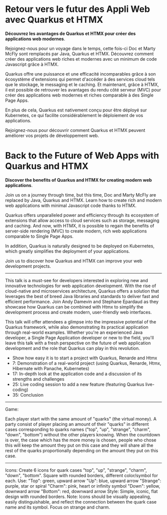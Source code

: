 # Retour vers le futur des Appli Web avec Quarkus et HTMX

**Découvrez les avantages de Quarkus et HTMX pour créer des applications web modernes**.

Rejoignez-nous pour un voyage dans le temps, cette fois-ci Doc et Marty McFly sont remplacés par Java, Quarkus et HTMX. Découvrez comment créer des applications web riches et modernes avec un minimum de code Javascript grâce à HTMX.

Quarkus offre une puissance et une efficacité incomparables grâce à son écosystème d'extensions qui permet d'accéder à des services cloud tels que le stockage, le messaging et le caching. Et maintenant, grâce à HTMX, il est possible de retrouver les avantages du rendu côté serveur (MVC) pour créer des applications web modernes et riches comparable à des Single Page Apps.

En plus de cela, Quarkus est nativement conçu pour être déployé sur Kubernetes, ce qui facilite considérablement le déploiement de vos applications. 

Rejoignez-nous pour découvrir comment Quarkus et HTMX peuvent améliorer vos projets de développement web.

# Back to the Future of Web Apps with Quarkus and HTMX

**Discover the benefits of Quarkus and HTMX for creating modern web applications**.

Join us on a journey through time, but this time, Doc and Marty McFly are replaced by Java, Quarkus and HTMX. Learn how to create rich and modern web applications with minimal Javascript code thanks to HTMX.

Quarkus offers unparalleled power and efficiency through its ecosystem of extensions that allow access to cloud services such as storage, messaging and caching. And now, with HTMX, it is possible to regain the benefits of server-side rendering (MVC) to create modern, rich web applications comparable to Single Page Apps.

In addition, Quarkus is naturally designed to be deployed on Kubernetes, which greatly simplifies the deployment of your applications.

Join us to discover how Quarkus and HTMX can improve your web development projects.




---

This talk is a must-see for developers interested in exploring new and innovative technologies for web application development. With the rise of cloud-native and microservices architecture, Quarkus offers a solution that leverages the best of breed Java libraries and standards to deliver fast and efficient performance. Join Andy Damevin and Stephane Epardaud as they showcase how Quarkus can be combined with Htmx to simplify the development process and create modern, user-friendly web interfaces.

This talk will offer attendees a glimpse into the impressive potential of the Quarkus framework, while also demonstrating its practical application through real-world examples. Whether you're an experienced Java developer, a Single Page Application developer or new to the field, you'll leave this talk with a fresh perspective on the future of web application development and the role that Quarkus can play in this revolution. 


- Show how easy it is to start a project with Quarkus, Renarde and Htmx
- 7: Demonstration of a real-world project (using Quarkus, Renarde, Htmx, Hibernate with Panache, Kubernetes)
- 17: In-depth look at the application code and a discussion of its strengths and challenges
- 25: Live coding session to add a new feature (featuring Quarkus live-coding)
- 35: Conclusion



---

Game:

Each player start with the same amount of "quarks" (the virtual money).
A party consist of player placing an amount of their "quarks" in different cases corresponding to quarks names ("top", "up", "strange", "charm", "down", "bottom") without the other players knowing.
When the countdown is over, the case which has the more money is chosen, people who chose this will keep the amount they put on this case and they will share all the rest of the quarks proportionally depending on the amount they put on this case.



--- 

Icons:
Create 6 icons for quark cases "top", "up", "strange", "charm", "down", "bottom". Square with rounded borders, different color/symbol for each. Use: "Top": green, upward arrow "Up": blue, upward arrow "Strange": purple, star or spiral "Charm": pink, heart or infinity symbol "Down": yellow, downward arrow "Bottom": red, downward arrow
Style: Simple, iconic, flat design with rounded borders.
Note: Icons should be visually appealing, easily distinguishable, and reflect the connection between the quark case name and its symbol. Focus on strange and charm.